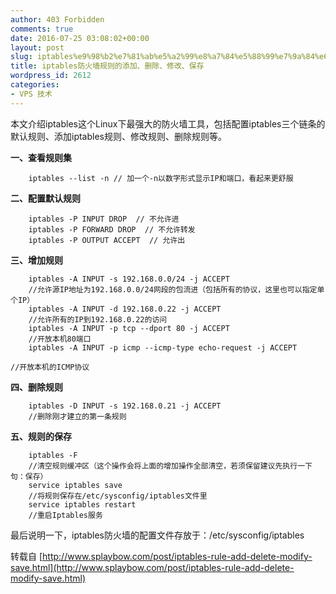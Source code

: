 ```yaml
---
author: 403 Forbidden
comments: true
date: 2016-07-25 03:08:02+00:00
layout: post
slug: iptables%e9%98%b2%e7%81%ab%e5%a2%99%e8%a7%84%e5%88%99%e7%9a%84%e6%b7%bb%e5%8a%a0%e3%80%81%e5%88%a0%e9%99%a4%e3%80%81%e4%bf%ae%e6%94%b9%e3%80%81%e4%bf%9d%e5%ad%98
title: iptables防火墙规则的添加、删除、修改、保存
wordpress_id: 2612
categories:
- VPS 技术
---
```

本文介绍iptables这个Linux下最强大的防火墙工具，包括配置iptables三个链条的默认规则、添加iptables规则、修改规则、删除规则等。

**一、查看规则集**
```shell
    iptables --list -n // 加一个-n以数字形式显示IP和端口，看起来更舒服
```


**二、配置默认规则**
```shell
    iptables -P INPUT DROP  // 不允许进
    iptables -P FORWARD DROP  // 不允许转发
    iptables -P OUTPUT ACCEPT  // 允许出
```


**三、增加规则**
```shell
    iptables -A INPUT -s 192.168.0.0/24 -j ACCEPT
    //允许源IP地址为192.168.0.0/24网段的包流进（包括所有的协议，这里也可以指定单个IP）
    iptables -A INPUT -d 192.168.0.22 -j ACCEPT
    //允许所有的IP到192.168.0.22的访问
    iptables -A INPUT -p tcp --dport 80 -j ACCEPT 
    //开放本机80端口
    iptables -A INPUT -p icmp --icmp-type echo-request -j ACCEPT
```

    //开放本机的ICMP协议

**四、删除规则**
```shell
    iptables -D INPUT -s 192.168.0.21 -j ACCEPT
    //删除刚才建立的第一条规则
```


**五、规则的保存**
```shell
    iptables -F
    //清空规则缓冲区（这个操作会将上面的增加操作全部清空，若须保留建议先执行一下句：保存）
    service iptables save
    //将规则保存在/etc/sysconfig/iptables文件里
    service iptables restart
    //重启Iptables服务
```


最后说明一下，iptables防火墙的配置文件存放于：/etc/sysconfig/iptables

转载自 [http://www.splaybow.com/post/iptables-rule-add-delete-modify-save.html](http://www.splaybow.com/post/iptables-rule-add-delete-modify-save.html)
